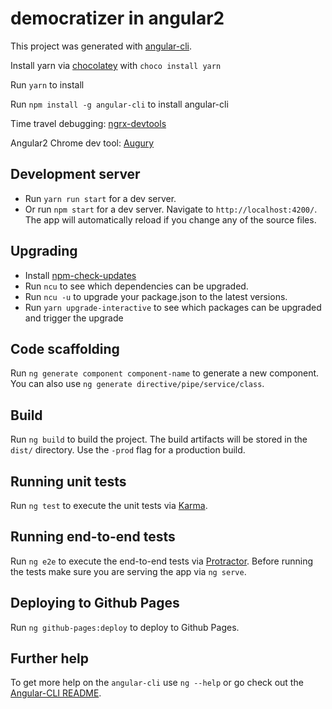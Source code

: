 # democratizer in angular2


This project was generated with [angular-cli](https://github.com/angular/angular-cli). 

Install yarn via [chocolatey](https://chocolatey.org/) with `choco install yarn`

Run `yarn` to install

Run `npm install -g angular-cli` to install angular-cli

Time travel debugging: [ngrx-devtools](https://chrome.google.com/webstore/detail/redux-devtools/lmhkpmbekcpmknklioeibfkpmmfibljd?hl=en)

Angular2 Chrome dev tool: [Augury](https://chrome.google.com/webstore/detail/augury/elgalmkoelokbchhkhacckoklkejnhcd)

## Development server
* Run `yarn run start` for a dev server.
* Or run `npm start` for a dev server.
Navigate to `http://localhost:4200/`. The app will automatically reload if you change any of the source files.

## Upgrading
* Install [npm-check-updates](https://www.npmjs.com/package/npm-check-updates)
* Run `ncu` to see which dependencies can be upgraded.
* Run `ncu -u` to upgrade your package.json to the latest versions.
* Run `yarn upgrade-interactive` to see which packages can be upgraded and trigger the upgrade

## Code scaffolding

Run `ng generate component component-name` to generate a new component. You can also use `ng generate directive/pipe/service/class`.

## Build

Run `ng build` to build the project. The build artifacts will be stored in the `dist/` directory. Use the `-prod` flag for a production build.

## Running unit tests

Run `ng test` to execute the unit tests via [Karma](https://karma-runner.github.io).

## Running end-to-end tests

Run `ng e2e` to execute the end-to-end tests via [Protractor](http://www.protractortest.org/). 
Before running the tests make sure you are serving the app via `ng serve`.

## Deploying to Github Pages

Run `ng github-pages:deploy` to deploy to Github Pages.

## Further help

To get more help on the `angular-cli` use `ng --help` or go check out the [Angular-CLI README](https://github.com/angular/angular-cli/blob/master/README.md).
